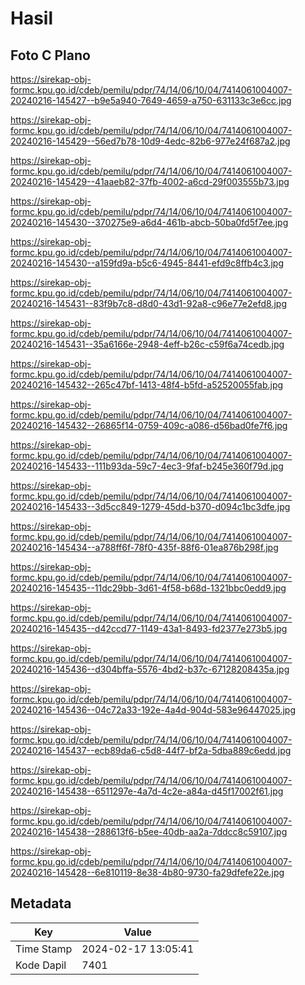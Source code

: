 # Hasil

## Foto C Plano

https://sirekap-obj-formc.kpu.go.id/cdeb/pemilu/pdpr/74/14/06/10/04/7414061004007-20240216-145427--b9e5a940-7649-4659-a750-631133c3e6cc.jpg

https://sirekap-obj-formc.kpu.go.id/cdeb/pemilu/pdpr/74/14/06/10/04/7414061004007-20240216-145429--56ed7b78-10d9-4edc-82b6-977e24f687a2.jpg

https://sirekap-obj-formc.kpu.go.id/cdeb/pemilu/pdpr/74/14/06/10/04/7414061004007-20240216-145429--41aaeb82-37fb-4002-a6cd-29f003555b73.jpg

https://sirekap-obj-formc.kpu.go.id/cdeb/pemilu/pdpr/74/14/06/10/04/7414061004007-20240216-145430--370275e9-a6d4-461b-abcb-50ba0fd5f7ee.jpg

https://sirekap-obj-formc.kpu.go.id/cdeb/pemilu/pdpr/74/14/06/10/04/7414061004007-20240216-145430--a159fd9a-b5c6-4945-8441-efd9c8ffb4c3.jpg

https://sirekap-obj-formc.kpu.go.id/cdeb/pemilu/pdpr/74/14/06/10/04/7414061004007-20240216-145431--83f9b7c8-d8d0-43d1-92a8-c96e77e2efd8.jpg

https://sirekap-obj-formc.kpu.go.id/cdeb/pemilu/pdpr/74/14/06/10/04/7414061004007-20240216-145431--35a6166e-2948-4eff-b26c-c59f6a74cedb.jpg

https://sirekap-obj-formc.kpu.go.id/cdeb/pemilu/pdpr/74/14/06/10/04/7414061004007-20240216-145432--265c47bf-1413-48f4-b5fd-a52520055fab.jpg

https://sirekap-obj-formc.kpu.go.id/cdeb/pemilu/pdpr/74/14/06/10/04/7414061004007-20240216-145432--26865f14-0759-409c-a086-d56bad0fe7f6.jpg

https://sirekap-obj-formc.kpu.go.id/cdeb/pemilu/pdpr/74/14/06/10/04/7414061004007-20240216-145433--111b93da-59c7-4ec3-9faf-b245e360f79d.jpg

https://sirekap-obj-formc.kpu.go.id/cdeb/pemilu/pdpr/74/14/06/10/04/7414061004007-20240216-145433--3d5cc849-1279-45dd-b370-d094c1bc3dfe.jpg

https://sirekap-obj-formc.kpu.go.id/cdeb/pemilu/pdpr/74/14/06/10/04/7414061004007-20240216-145434--a788ff6f-78f0-435f-88f6-01ea876b298f.jpg

https://sirekap-obj-formc.kpu.go.id/cdeb/pemilu/pdpr/74/14/06/10/04/7414061004007-20240216-145435--11dc29bb-3d61-4f58-b68d-1321bbc0edd9.jpg

https://sirekap-obj-formc.kpu.go.id/cdeb/pemilu/pdpr/74/14/06/10/04/7414061004007-20240216-145435--d42ccd77-1149-43a1-8493-fd2377e273b5.jpg

https://sirekap-obj-formc.kpu.go.id/cdeb/pemilu/pdpr/74/14/06/10/04/7414061004007-20240216-145436--d304bffa-5576-4bd2-b37c-67128208435a.jpg

https://sirekap-obj-formc.kpu.go.id/cdeb/pemilu/pdpr/74/14/06/10/04/7414061004007-20240216-145436--04c72a33-192e-4a4d-904d-583e96447025.jpg

https://sirekap-obj-formc.kpu.go.id/cdeb/pemilu/pdpr/74/14/06/10/04/7414061004007-20240216-145437--ecb89da6-c5d8-44f7-bf2a-5dba889c6edd.jpg

https://sirekap-obj-formc.kpu.go.id/cdeb/pemilu/pdpr/74/14/06/10/04/7414061004007-20240216-145438--6511297e-4a7d-4c2e-a84a-d45f17002f61.jpg

https://sirekap-obj-formc.kpu.go.id/cdeb/pemilu/pdpr/74/14/06/10/04/7414061004007-20240216-145438--288613f6-b5ee-40db-aa2a-7ddcc8c59107.jpg

https://sirekap-obj-formc.kpu.go.id/cdeb/pemilu/pdpr/74/14/06/10/04/7414061004007-20240216-145428--6e810119-8e38-4b80-9730-fa29dfefe22e.jpg


## Metadata

| Key        | Value               |
| ---------- | ------------------- |
| Time Stamp | 2024-02-17 13:05:41 |
| Kode Dapil | 7401                |



